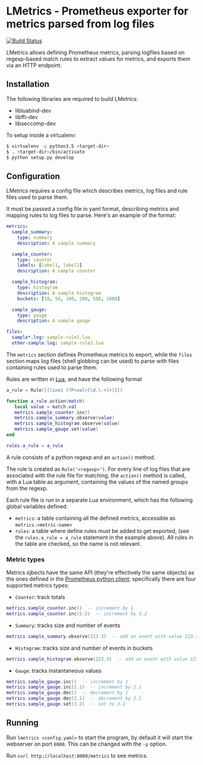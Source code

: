 # LMetrics - Prometheus exporter for metrics parsed from log files

[![Build Status](https://travis-ci.org/albertodonato/lmetrics.svg?branch=master)](https://travis-ci.org/albertodonato/lmetrics)

LMetrics allows defining Prometheus metrics, parsing logfiles based on
regexp-based match rules to extract values for metrics, and exports them via an
HTTP endpoint.


## Installation

The following libraries are required to build LMetrics:

* libluabind-dev
* libffi-dev
* libseccomp-dev

To setup inside a virtualenv:

```bash
$ virtualenv -p python3.5 <target-dir>
$ . <target-dir>/bin/activate
$ python setup.py develop
```

## Configuration

LMetrics requires a config file which describes metrics, log files and rule
files used to parse them.

It must be passed a config file in yaml format, describing metrics and mapping
rules to log files to parse. Here's an example of the format:

```yaml
metrics:
  sample_summary:
    type: summary
    description: A sample summary

  sample_counter:
    type: counter
    labels: [label1, label2]
    description: A sample counter

  sample_histogram:
    type: histogram
    description: A sample histogram
    buckets: [10, 50, 100, 200, 500, 1000]

  sample_gauge:
    type: gauge
    description: A sample gauge

files:
  sample*.log: sample-rule1.lua
  other-sample.log: sample-rule2.lua
```

The `metrics` section defines Prometheus metrics to export, while the `files`
section maps log files (shell globbing can be used) to parse with files
containing rules used to parse them.

Rules are written in [Lua](https://www.lua.org/), and have the following format

```lua
a_rule = Rule([[line1 (?P<val>[\d.\-+]+)]])

function a_rule.action(match)
   local value = match.val
   metrics.sample_counter.inc()
   metrics.sample_summary.observe(value)
   metrics.sample_histogram.observe(value)
   metrics.sample_gauge.set(value)
end

rules.a_rule = a_rule
```

A rule consists of a python regexp and an `action()` method.

The rule is created as `Rule('<regexp>')`. For every line of log files that are
associated with the rule file for matching, the `action()` method is called,
with a Lua table as argument, containing the values of the named groups from
the regexp.

Each rule file is run in a separate Lua environment, which has the following
global variables defined:

- `metrics`: a table containing all the defined metrics, accessible as
  `metrics.<metric-name>`
- `rules`: a table where define rules must be added to get exported, (see the
  `rules.a_rule = a_rule` statement in the example above). All rules in the
  table are checked, so the name is not relevant.
  

### Metric types

Metrics ojbects have the same API (they're effectively the same objects) as the
ones defined in
the [Prometheus python client](https://github.com/prometheus/client_python);
specifically there are four supported metrics types:

- `Counter`: track totals

```lua
metrics.sample_counter.inc()  -- increment by 1
metrics.sample_counter.inc(5.2)  -- increment by 5.2
```

- `Summary`: tracks size and number of events

```lua
metrics.sample_summary.observe(123.3)  -- add an event with value 123.3
```

- `Histogram`: tracks size and number of events in buckets

```lua
metrics.sample_histogram.observe(123.3)  -- add an event with value 123.3
```

- `Gauge`: tracks instantaneous values

```lua
metrics.sample_gauge.inc()  -- increment by 1
metrics.sample_gauge.inc(2.1)  -- increment by 2.1
metrics.sample_gauge.dec()  -- decrement by 1
metrics.sample_gauge.dec(2.1)  -- decrement by 2.1
metrics.sample_gauge.set(3.2)  -- set to 3.2
```

## Running

Run `lmetrics <config.yaml>` to start the program, by default it will start the
webserver on port `8000`. This can be changed with the `-p` option.

Run `curl http://localhost:8000/metrics` to see metrics.
